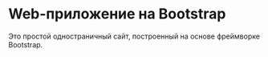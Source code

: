 # Web-приложение на Bootstrap

Это простой одностраничный сайт, построенный на основе фреймворке Bootstrap.
